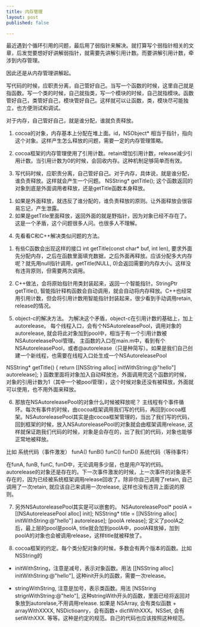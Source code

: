 ```yaml
---
title: 内存管理
layout: post
published: false

---
```


最近遇到个循环引用的问题，最后用了弱指针来解决。就打算写个弱指针相关的文章，后发觉要想好好讲解弱指针，就需要先讲解引用计数。而要讲解引用计数，牵涉到内存管理。

因此还是从内存管理讲解起。

写代码的时候，应职责分离，自己管好自己。当写一个函数的时候，这里自己就是指函数。写一个类的时候，自己就指类，写一个模块的时候，自己就指模块。函数管好自己，类管好自己，模块管好自己。这样就可以让函数，类，模块尽可能独立，也方便测试和调试。

对于内存，自己管好自己，就是谁分配，谁就负责释放。



1. cocoa的对象，内存基本上分配在堆上面。id，NSObject* 相当于指针，指向这个对象。这样产生怎么释放的问题，需要一定的内存管理策略。

2. cocoa框架的内存管理使用了引用计数。retain增加引用计数，release减少引用计数。当引用计数为0的时候，会回收内存。这种机制足够简单而有效。

3. 写代码时候，应职责分离，自己管好自己。对于内存，具体说，就是谁分配，谁负责释放。这样就会产生一个问题。
NSString* getTitle(); 这个函数返回的对象到底是外面调用者释放，还是getTitle函数本身释放。
1) 如果是外面释放，就违反了谁分配的，谁负责释放的原则。让外面释放会很容易忘记，产生泄露。
2) 如果是getTitle里面释放，返回外面的就是野指针，因为对象已经不存在了。
这是一个矛盾，这个问题很多人问。也很多人不理解。

4. 先看看C和C++解决类似问题的方法。
1) 有些C函数会出现这样的接口 int getTitle(const char* buf, int len), 要求外面先分配内存，之后在函数里面填充数据，之后外面再释放。应该分配多大内存呢？就先用null指针调用，getTitle(NULL, 0)会返回需要的内存大小。这样没有违背原则，但需要两次调用。

2) C++做法，会将原始指针用类封装起来，返回一个智能指针。StringPtr getTitle(), 智能指针释构函数会自动调用，就会自动将内存释放。C++也经常用引用计数，但会将引用计数用智能指针封装起来，很少看到手动调用retain, release的情况。

5. object-c的解决方法。
为解决这个矛盾，object-c在引用计数的基础上，加上autorelease。
每个线程入口，会有个NSAutoreleasePool，调用对象的autorelease,  就会将此对象加到pool中，相当于有一个引用计数被NSAutoreleasePool管理。
主函数的入口在main.m中，看到有个NSAutoreleasePool，或者@autorelease（只是种简写）。如果是我们自己创建一个新线程，也需要在线程入口处生成一个NSAutoreleasePool

NSString* getTitle()
{
    return [[NSString alloc] initWithString:@"hello"] autorelease];
}
函数里面将对象加入自动释放池，外面调用完这个函数的时候，对象的引用计数为1（其中一个被pool管理），这个时候对象还没有被释放，外面就可以使用，也不用外面来释放。

6. 那放在NSAutoreleasePool的对象什么时候被释放呢？
主线程有个事件循环。每次有事件的时候，由cocoa框架调用我们写的代码，再回到cocoa框架。NSAutoreleasePool其实是由cocoa框架管理的，当出了我们写的代码，回到框架的时候，放入NSAutoreleasePool的对象就会由框架调用release, 这样就保证跑我们代码的时候，对象是会存在的，出了我们的代码，对象也能够正常地被释放。

比如
系统代码（事件激发）
funA()
funB()
funC()
funD()
系统代码（等待事件）

在funA, funB, funC, funD中，无论调用多少层，也是用户写的代码。autorelease的对象还是存在的。下一次事件激发的时候，上一次事件的对象是不存在的，因为已经被系统框架调用release回收了。除非你自己调用了retain, 自己调用了一次retain, 就应该自己来调用一次release, 这样也没有违背上面说的原则。

7. 另外NSAutoreleasePool其实是可以嵌套的。
NSAutoreleasePool* poolA = [[NSAutoreleasePool alloc] init];
NSString* title = [[NSString alloc] initWithString:@"hello"] autorelease];
[poolA release];
定义了poolA之后，最上层的pool是poolA, title就会加到poolA中，poolA释放掉，加到poolA的对象也会被调用release，这样title就被释放了。


8. cocoa框架的约定。每个类分配对象的时候，多数会有两个版本的函数。比如NSString的
- initWithString，注意是减号，表示对象函数。用法 [[NSString alloc] initWithString:@"hello"], 这种init开头的函数，需要一次release。
+ stringWithString, 注意是加号，表示类函数。用法 [NSString strignWithString:@"helo"], 这种stringWith开头的函数，里面已经将返回对象放到autorelase,不用调用release. 
如果是 NSArray, 会有类似函数 + arrayWithXXXX, NSDictioanry，会有函数+ dictWithXXX。NSSet, 会有setWithXXX. 等等。这种是约定的规范。自己的代码也应该按照这种规范。


